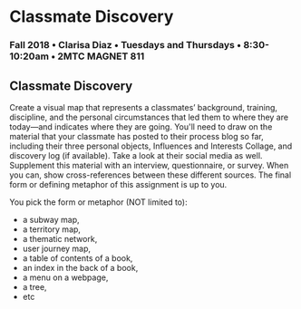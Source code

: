 # Classmate Discovery

### Fall 2018 • Clarisa Diaz • Tuesdays and Thursdays • 8:30-10:20am • 2MTC MAGNET 811

## Classmate Discovery

Create a visual map that represents a classmates’ background, training, discipline, and the personal circumstances that led them to where they are today—and indicates where they are going. You'll need to draw on the material that your classmate has posted to their process blog so far, including their three personal objects, Influences and Interests Collage, and discovery log \(if available\). Take a look at their social media as well. Supplement this material with an interview, questionnaire, or survey. When you can, show cross-references between these different sources. The final form or defining metaphor of this assignment is up to you.

You pick the form or metaphor \(NOT limited to\):

* a subway map, 
* a territory map, 
* a thematic network, 
* user journey map, 
* a table of contents of a book, 
* an index in the back of a book,
* a menu on a webpage, 
* a tree, 
* etc

